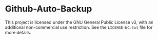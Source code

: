 # Github-Auto-Backup

This project is licensed under the GNU General Public License v3, with an additional non-commercial use restriction.
See the `LICENSE-NC.txt` file for more details.
